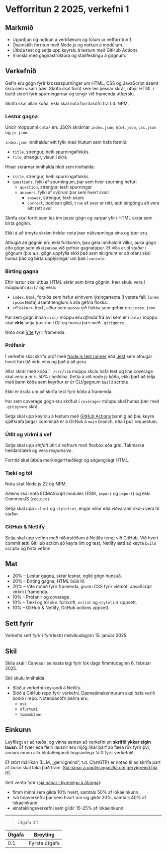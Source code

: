 # Vefforritun 2 2025, verkefni 1

## Markmið

- Upprifjun og notkun á verkfærum og tólum úr vefforritun 1.
- Ósamstillt forritun með Node.js og notkun á módúlum.
- Útbúa test og setja upp keyrslu á testum með GitHub Actions.
- Vinnsla með gagnastrúktúra og staðfestingu á gögnum.

## Verkefnið

Gefin eru gögn fyrir krossaspurningar um HTML, CSS og JavaScript ásamt skrá sem vísar í þær. Skrifa skal forrit sem les þessar skrár, útbýr HTML í build skrefi fyrir spurningarnar og tengir við framenda útfærslu.

Skrifa skal allan kóða, ekki skal nota forritasöfn frá t.d. NPM.

### Lestur gagna

Undir möppunni `data/` eru JSON skrárnar `index.json`, `html.json`, `css.json` og `js.json`.

`index.json` inniheldur eitt fylki með hlutum sem hafa formið:

- `title`, strengur, heiti spurningaflokks
- `file`, strengur, vísun í skrá

Hinar skrárnar innihalda hluti sem innihalda:

- `title`, strengur, heiti spurningaflokks
- `questions`, fylki af spurningum, þar sem hver spurning hefur:
  - `question`, strengur, texti spurningar
  - `answers`, fylki af svörum þar sem hvert svar:
    - `answer`, strengur, texti svars
    - `correct`, boolean gildi, `true` ef svar er rétt, ætti eingöngu að vera eitt rétt svar

Skrifa skal forrit sem les inn þessi gögn og varpar yfir í HTML skrár sem birta gögnin.

Ekki á að breyta skrám heldur nota þær nákvæmlega eins og þær eru.

Athugið að gögnin eru ekki fullkomin, þau geta innihaldið villur, auka gögn eða gögn sem ekki passa við gefnar gagnatýpur. Ef villa er til staðar í gögnum (þ.e.a.s. gögn uppfylla ekki það sem skilgreint er að ofan) skal hunsa það og birta upplýsingar um það í `console`.

### Birting gagna

Eftir lestur skal útbúa HTML skrár sem birta gögnin. Þær skulu vera í möppunni `dist/` og vera:

- `index.html`, forsíða sem hefur einhvern lýsingartexta (í versta falli `lorem ipsum` texta) ásamt tenglum á alla gefna flokka.
- `<flokkur>.html`, síður sem passa við flokka sem gefnir eru `index.json`.

Þar sem gögn innan `dist/` möppu eru _afleidd_ frá því sem er í `data/` möppu skal **ekki** setja þær inn í Git og hunsa þær með `.gitignore`.

Nota skal [Vite](https://vite.dev/) fyrir framenda.

### Prófanir

Í verkefni skal skrifa próf með [Node.js test runner](https://nodejs.org/docs/latest-v22.x/api/test.html) eða [Jest](https://jestjs.io/) sem athugar hvort forritið virki eins og það á að gera.

Allar skrár með kóða í `./src/lib` möppu skulu hafa test og line coverage skal vera a.m.k. 50% í heildina. Þetta á við node.js kóða, ekki þarf að telja með þann kóða sem keyrður er úr CLI/gegnum `build` scriptu.

Ekki er krafa um að skrifa test fyrir kóða á framenda.

Þar sem coverage gögn eru skrifuð í `coverage/` möppu skal hunsa þær með `.gitignore` skrá.

Setja skal upp keyrslu á testum með [GitHub Actions](https://docs.github.com/en/actions) þannig að þau keyra sjálfkrafa þegar commitað er á GitHub á `main` branch, eða í pull requestum.

### Útlit og virkni á vef

Setja skal upp _einfalt_ útlit á vefnum með flexbox eða grid. Takmarka heildarstærð og vera _responsive_.

Forritið skal útbúa merkingarfræðilegt og aðgengilegt HTML.

### Tæki og tól

Nota skal Node.js 22 og NPM.

Aðeins skal nota ECMAScript modules (ESM, `import` og `export`) og ekki CommonJS (`require`).

Setja skal upp `eslint` og `stylelint`, engar villur eða viðvaranir skulu vera til staðar.

### GitHub & Netlify

Setja skal upp vefinn með niðurstöðum á Netlify tengt við GitHub. Við hvert commit ætti GitHub action að keyra lint og test, Netlify ætti að keyra `build` scriptu og birta vefinn.

## Mat

- 20% – Lestur gagna, skrár lesnar, ógild gögn hunsuð.
- 20% – Birting gagna, HTML búið til.
- 20% – Vite notað fyrir framenda, grunn CSS fyrir viðmót, JavaScript virkni í framenda.
- 10% – Prófanir og coverage.
- 10% – Tæki og tól skv. forskrift, `eslint` og `stylelint` uppsett.
- 10% – GitHub & Netlify, GitHub actions uppsett.

## Sett fyrir

Verkefni sett fyrir í fyrirlestri miðvikudaginn 15. janúar 2025.

## Skil

Skila skal í Canvas í seinasta lagi fyrir lok dags fimmtudaginn 6. febrúar 2025.

Skil skulu innihalda:

- Slóð á verkefni keyrandi á Netlify.
- Slóð á GitHub repo fyrir verkefni. Dæmatímakennurum skal hafa verið boðið í repo. Notendanöfn þeirra eru:
  - `osk`
  - `ofurtumi`
  - `tomasblaer`

## Einkunn

Leyfilegt er að ræða, og vinna saman að verkefni en **skrifið ykkar eigin lausn**. Ef tvær eða fleiri lausnir eru mjög líkar þarf að færa rök fyrir því, annars munu allir hlutaðeigandi hugsanlega fá 0 fyrir verkefnið.

Ef stórt mállíkan (LLM, „gervigreind“, t.d. ChatGTP) er notað til að skrifa part af lausn skal taka það fram. [Sjá nánar á upplýsingasíða um gervigreind hjá HÍ](https://gervigreind.hi.is/).

Sett verða fyrir ([sjá nánar í kynningu á áfanga](https://github.com/vefforritun/vef2-2025/blob/main/namsefni/01.kynning/1.kynning.md)):

- fimm minni sem gilda 10% hvert, samtals 50% af lokaeinkunn.
- tvö hópverkefni þar sem hvort um sig gildir 20%, samtals 40% af lokaeinkunn.
- einstaklingsverkefni sem gildir 15–25% af lokaeinkunn.

---

> Útgáfa 0.1

| Útgáfa | Breyting      |
| ------ | ------------- |
| 0.1    | Fyrsta útgáfa |

